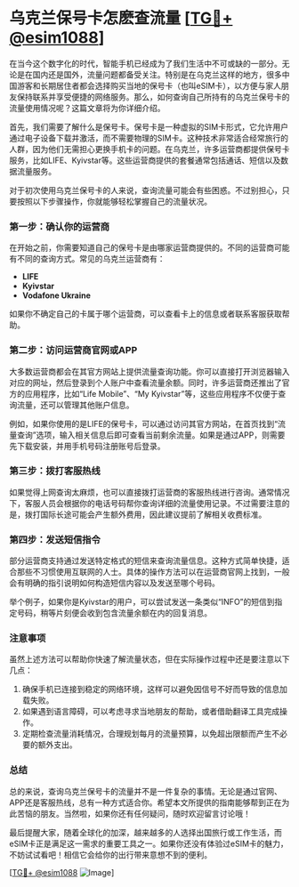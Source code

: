 # 乌克兰保号卡怎麽查流量 [[TG💪+ @esim1088](https://t.me/s/esim1088)]

在当今这个数字化的时代，智能手机已经成为了我们生活中不可或缺的一部分。无论是在国内还是国外，流量问题都备受关注。特别是在乌克兰这样的地方，很多中国游客和长期居住者都会选择购买当地的保号卡（也叫eSIM卡），以方便与家人朋友保持联系并享受便捷的网络服务。那么，如何查询自己所持有的乌克兰保号卡的流量使用情况呢？这篇文章将为你详细介绍。

首先，我们需要了解什么是保号卡。保号卡是一种虚拟的SIM卡形式，它允许用户通过电子设备下载并激活，而不需要物理的SIM卡。这种技术非常适合经常旅行的人群，因为他们无需担心更换手机卡的问题。在乌克兰，许多运营商都提供保号卡服务，比如LIFE、Kyivstar等。这些运营商提供的套餐通常包括通话、短信以及数据流量服务。

对于初次使用乌克兰保号卡的人来说，查询流量可能会有些困惑。不过别担心，只要按照以下步骤操作，你就能够轻松掌握自己的流量状况。

### 第一步：确认你的运营商

在开始之前，你需要知道自己的保号卡是由哪家运营商提供的。不同的运营商可能有不同的查询方式。常见的乌克兰运营商有：

- **LIFE**  
- **Kyivstar**  
- **Vodafone Ukraine**

如果你不确定自己的卡属于哪个运营商，可以查看卡上的信息或者联系客服获取帮助。

### 第二步：访问运营商官网或APP

大多数运营商都会在其官方网站上提供流量查询功能。你可以直接打开浏览器输入对应的网址，然后登录到个人账户中查看流量余额。同时，许多运营商还推出了官方的应用程序，比如“Life Mobile”、“My Kyivstar”等，这些应用程序不仅便于查询流量，还可以管理其他账户信息。

例如，如果你使用的是LIFE的保号卡，可以通过访问其官方网站，在首页找到“流量查询”选项，输入相关信息后即可查看当前剩余流量。如果是通过APP，则需要先下载安装，并用手机号码注册账号后登录。

### 第三步：拨打客服热线

如果觉得上网查询太麻烦，也可以直接拨打运营商的客服热线进行咨询。通常情况下，客服人员会根据你的电话号码帮你查询详细的流量使用记录。不过需要注意的是，拨打国际长途可能会产生额外费用，因此建议提前了解相关收费标准。

### 第四步：发送短信指令

部分运营商支持通过发送特定格式的短信来查询流量信息。这种方式简单快捷，适合那些不习惯使用互联网的人士。具体的操作方法可以在运营商官网上找到，一般会有明确的指引说明如何构造短信内容以及发送至哪个号码。

举个例子，如果你是Kyivstar的用户，可以尝试发送一条类似“INFO”的短信到指定号码，稍等片刻便会收到包含流量余额在内的回复消息。

### 注意事项

虽然上述方法可以帮助你快速了解流量状态，但在实际操作过程中还是要注意以下几点：

1. 确保手机已连接到稳定的网络环境，这样可以避免因信号不好而导致的信息加载失败。
2. 如果遇到语言障碍，可以考虑寻求当地朋友的帮助，或者借助翻译工具完成操作。
3. 定期检查流量消耗情况，合理规划每月的流量预算，以免超出限额而产生不必要的额外支出。

### 总结

总的来说，查询乌克兰保号卡的流量并不是一件复杂的事情。无论是通过官网、APP还是客服热线，总有一种方式适合你。希望本文所提供的指南能够帮到正在为此苦恼的朋友。当然啦，如果你还有任何疑问，随时欢迎留言讨论哦！

最后提醒大家，随着全球化的加深，越来越多的人选择出国旅行或工作生活，而eSIM卡正是满足这一需求的重要工具之一。如果你还没有体验过eSIM卡的魅力，不妨试试看吧！相信它会给你的出行带来意想不到的便利。

[[TG💪+ @esim1088](https://t.me/s/esim1088) ![Image](https://i.postimg.cc/4NQfJmqS/Snipaste-2025-05-13-00-14-12.png)]